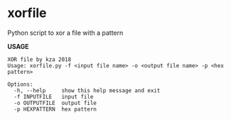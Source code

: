# xorfile
Python script to xor a file with a pattern

**USAGE**
```
XOR file by kza 2018
Usage: xorfile.py -f <input file name> -o <output file name> -p <hex pattern>

Options:
  -h, --help     show this help message and exit
  -f INPUTFILE   input file
  -o OUTPUTFILE  output file
  -p HEXPATTERN  hex pattern
```
